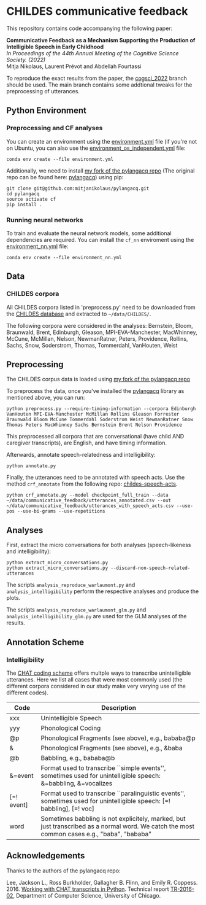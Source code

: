 # CHILDES communicative feedback

This repository contains code accompanying the following paper:

**Communicative Feedback as a Mechanism Supporting the Production of Intelligible Speech in Early Childhood** \
*In Proceedings of the 44th Annual Meeting of the Cognitive Science Society. (2022)* \
Mitja Nikolaus, Laurent Prévot and Abdellah Fourtassi

To reproduce the exact results from the paper, the
[cogsci_2022](https://github.com/mitjanikolaus/childes-communicative-feedback/tree/cogsci_2022) branch should be used.
The main branch contains some addtional tweaks for the preprocessing of utterances.

## Python Environment

### Preprocessing and CF analyses

You can create an environment using the [environment.yml](environment.yml) file (if you're not on Ubuntu, you can also
use the [environment_os_independent.yml](environment_os_independent.yml) file:
```
conda env create --file environment.yml
```
Additionally, we need to install [my fork of the pylangacq repo](https://github.com/mitjanikolaus/pylangacq) (The original repo can be found here: [pylangacq](https://github.com/jacksonllee/pylangacq)) using pip:
```
git clone git@github.com:mitjanikolaus/pylangacq.git
cd pylangacq
source activate cf
pip install .
```

### Running neural networks

To train and evaluate the neural network models, some additional dependencies are required. You can install the
`cf_nn` enviroment using the [environment_nn.yml](environment_nn.yml) file:

```
conda env create --file environment_nn.yml
```

## Data

### CHILDES corpora
All CHILDES corpora listed in 'preprocess.py' need to be downloaded from the
[CHILDES database](https://childes.talkbank.org/) and extracted to `~/data/CHILDES/`.

The following corpora were considered in the analyses:
Bernstein, Bloom, Braunwald, Brent, Edinburgh, Gleason, MPI-EVA-Manchester, MacWhinney, McCune, McMillan, Nelson, NewmanRatner, Peters, Providence, Rollins, Sachs, Snow, Soderstrom, Thomas, Tommerdahl, VanHouten, Weist

## Preprocessing

The CHILDES corpus data is loaded using [my fork of the pylangacq repo](https://github.com/mitjanikolaus/pylangacq)

To preprocess the data, once you've installed the [pylangacq](https://github.com/mitjanikolaus/pylangacq) library as
mentioned above, you can run:
```
python preprocess.py --require-timing-information --corpora Edinburgh VanHouten MPI-EVA-Manchester McMillan Rollins Gleason Forrester Braunwald Bloom McCune Tommerdahl Soderstrom Weist NewmanRatner Snow Thomas Peters MacWhinney Sachs Bernstein Brent Nelson Providence
```
This preprocessed all corpora that are conversational (have child AND caregiver transcripts), are English, and
have timing information.

Afterwards, annotate speech-relatedness and intelligibility:
```
python annotate.py
```

Finally, the utterances need to be annotated with speech acts. Use the method `crf_annotate` from the following
repo: [childes-speech-acts](https://github.com/mitjanikolaus/childes-speech-acts).
```
python crf_annotate.py --model checkpoint_full_train --data ~/data/communicative_feedback/utterances_annotated.csv --out ~/data/communicative_feedback/utterances_with_speech_acts.csv --use-pos --use-bi-grams --use-repetitions
```

## Analyses

First, extract the micro conversations for both analyses (speech-likeness and intelligibility):
```
python extract_micro_conversations.py
python extract_micro_conversations.py --discard-non-speech-related-utterances
```

The scripts `analysis_reproduce_warlaumont.py` and `analysis_intelligibility` perform the respective analyses and
produce the plots.

The scripts `analysis_reproduce_warlaumont_glm.py` and `analysis_intelligibility_glm.py` are used for the GLM analyses
of the results.


## Annotation Scheme

### Intelligibility

The [CHAT coding scheme](https://talkbank.org/manuals/CHAT.pdf) offers multple ways to transcribe unintelligible
utterances. Here we list all cases that were most commonly used (the different corpora considered in our study make very
varying use of the different codes).

| Code       | Description                                                                                                                                |
|------------|--------------------------------------------------------------------------------------------------------------------------------------------|
| xxx        | Unintelligible Speech                                                                                                                      |
| yyy        | Phonological Coding                                                                                                                        |
| @p         | Phonological Fragments (see above), e.g., bababa@p                                                                                         |
| \&         | Phonological Fragments (see above), e.g., \&baba                                                                                           |
| @b         | Babbling, e.g., bababa@b                                                                                                                   |
| \&=event   | Format used to transcribe ``simple events'', sometimes used for unintelligible speech: \&=babbling, \&=vocalizes                           |
| [=! event] | Format used to transcribe ``paralinguistic events'', sometimes used for unintelligible speech: [=! babbling], [=! voc]                     |
| word | Sometimes babbling is not explicitely, marked, but just transcribed as a normal word. We catch the most common cases e.g., "baba", "bababa" |





## Acknowledgements
Thanks to the authors of the pylangacq repo: 

Lee, Jackson L., Ross Burkholder, Gallagher B. Flinn, and Emily R. Coppess. 2016.
[Working with CHAT transcripts in Python](https://jacksonllee.com/papers/lee-etal-2016-pylangacq.pdf).
Technical report [TR-2016-02](https://newtraell.cs.uchicago.edu/research/publications/techreports/TR-2016-02),
Department of Computer Science, University of Chicago.
